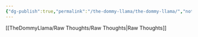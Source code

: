 ```yaml
---
{"dg-publish":true,"permalink":"/the-dommy-llama/the-dommy-llama/","noteIcon":""}
---
```


[[TheDommyLlama/Raw Thoughts/Raw Thoughts\|Raw Thoughts]]
